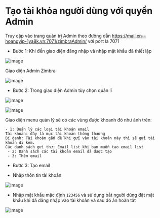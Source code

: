 # Tạo tài khỏa người dùng với quyền Admin

Truy cập vào trang quản trị Admin theo đường dẫn https://mail.xn--hoangvip-1ya8k.vn:7071/zimbraAdmin/ với port là 7071
- Bước 1: Khi đến giao diện đăng nhập và nhập mật khẩu đã thiết lập

![image](https://user-images.githubusercontent.com/105496635/187010006-fcc814d1-fff6-409c-95cf-3d289d4841f8.png)

Giao diện Admin Zimbra

![image](https://user-images.githubusercontent.com/105496635/187010051-010b4c6a-3a1a-4edd-b118-1d460e262866.png)


- Bước 2: Trong giao diện Admin tùy chọn quản lí

![image](https://user-images.githubusercontent.com/105496635/187010069-0780509c-dd22-4bf3-ada4-cb5886309b9d.png)

![image](https://user-images.githubusercontent.com/105496635/187010255-a3e58d7c-56ab-4e8e-a5f0-2784251d275d.png)

Giao diện menu quản lý sẽ có các vùng được khoanh đỏ như ảnh trên:

    - 1: Quản lý các loại tài khoản email
    Tài khoản: đây là mục tài khoản thông thường
    Bí danh: Tài khoản gắn để khi gửi vào tài khoản này thì sẽ gửi tài khoản đi kèm.
    Các danh sách gửi thư: Email list khi bạn muốn tạo email list
     - 2: Danh sách các tài khoản email đã được tạo
     - 3: Thêm email

- Bước 3: Tạo email 
 + Nhập thôn tin tài khoản
   
  ![image](https://user-images.githubusercontent.com/105496635/187010548-4d147e5d-f1de-4867-b959-a0ee0ce8c173.png)


+ Nhập mật khẩu mặc định `123456` và sử dụng bắt người dùng đặt mật khẩu khi đã đăng nhập vào tài khoản và sau đó ấn hoàn tất

![image](https://user-images.githubusercontent.com/105496635/187010598-d5376208-cefe-453d-9cf8-3de8c2111733.png)
   
    
    
